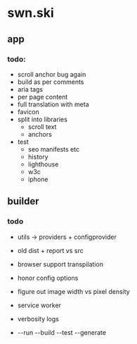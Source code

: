 # swn.ski

## app
### todo:
* scroll anchor bug again
* build as per comments
* aria tags
* per page content
* full translation with meta
* favicon
* split into libraries
    * scroll text
    * anchors
* test
    * seo manifests etc
    * history
    * lighthouse
    * w3c
    * iphone

## builder
### todo
* utils -> providers + configprovider
* old dist + report vs src

* browser support transpilation
* honor config options
* figure out image width vs pixel density
* service worker
* verbosity logs
* --run --build --test --generate